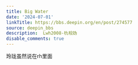 ```yaml
---
title: Big Water
date: '2024-07-01'
linkTitle: https://bbs.deepin.org/en/post/274577
source: deepin_bbs
description:  Lwh2008-朹桧妫 
disable_comments: true
---
```

玲珑虽然说在rh里面
